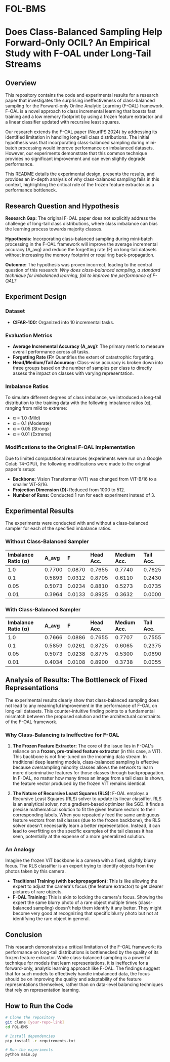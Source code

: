 # FOL-BMS

# Does Class-Balanced Sampling Help Forward-Only OCIL? An Empirical Study with F-OAL under Long-Tail Streams

## Overview

This repository contains the code and experimental results for a research paper that investigates the surprising ineffectiveness of class-balanced sampling for the Forward-only Online Analytic Learning (F-OAL) framework. F-OAL is a novel approach to class incremental learning that boasts fast training and a low memory footprint by using a frozen feature extractor and a linear classifier updated with recursive least squares.

Our research extends the F-OAL paper (NeurIPS 2024) by addressing its identified limitation in handling long-tail class distributions. The initial hypothesis was that incorporating class-balanced sampling during mini-batch processing would improve performance on imbalanced datasets. However, our experiments demonstrate that this common technique provides no significant improvement and can even slightly degrade performance.

This README details the experimental design, presents the results, and provides an in-depth analysis of why class-balanced sampling fails in this context, highlighting the critical role of the frozen feature extractor as a performance bottleneck.

## Research Question and Hypothesis

**Research Gap:** The original F-OAL paper does not explicitly address the challenge of long-tail class distributions, where class imbalance can bias the learning process towards majority classes.

**Hypothesis:** Incorporating class-balanced sampling during mini-batch processing in the F-OAL framework will improve the average incremental accuracy (A_avg) and reduce the forgetting rate (F) on long-tail datasets without increasing the memory footprint or requiring back-propagation.

**Outcome:** The hypothesis was proven incorrect, leading to the central question of this research: *Why does class-balanced sampling, a standard technique for imbalanced learning, fail to improve the performance of F-OAL?*

## Experiment Design

### Dataset
*   **CIFAR-100:** Organized into 10 incremental tasks.

### Evaluation Metrics
*   **Average Incremental Accuracy (A_avg):** The primary metric to measure overall performance across all tasks.
*   **Forgetting Rate (F):** Quantifies the extent of catastrophic forgetting.
*   **Head/Medium/Tail Accuracy:** Class-wise accuracy is broken down into three groups based on the number of samples per class to directly assess the impact on classes with varying representation.

### Imbalance Ratios
To simulate different degrees of class imbalance, we introduced a long-tail distribution to the training data with the following imbalance ratios (α), ranging from mild to extreme:
*   α = 1.0 (Mild)
*   α = 0.1 (Moderate)
*   α = 0.05 (Strong)
*   α = 0.01 (Extreme)

### Modifications to the Original F-OAL Implementation
Due to limited computational resources (experiments were run on a Google Colab T4-GPU), the following modifications were made to the original paper's setup:
*   **Backbone:** Vision Transformer (ViT) was changed from ViT-B/16 to a smaller ViT-S/16.
*   **Projection Dimension (D):** Reduced from 1000 to 512.
*   **Number of Runs:** Conducted 1 run for each experiment instead of 3.

## Experimental Results

The experiments were conducted with and without a class-balanced sampler for each of the specified imbalance ratios.

### Without Class-Balanced Sampler
| Imbalance Ratio (α) | A_avg | F | Head Acc. | Medium Acc. | Tail Acc. |
| :--- | :--- | :--- | :--- | :--- | :--- |
| 1.0 | 0.7700 | 0.0870 | 0.7655 | 0.7740 | 0.7625 |
| 0.1 | 0.5893 | 0.0312 | 0.8705 | 0.6110 | 0.2430 |
| 0.05 | 0.5073 | 0.0234 | 0.8810 | 0.5273 | 0.0735 |
| 0.01 | 0.3964 | 0.0133 | 0.8925 | 0.3632 | 0.0000 |

### With Class-Balanced Sampler
| Imbalance Ratio (α) | A_avg | F | Head Acc. | Medium Acc. | Tail Acc. |
| :--- | :--- | :--- | :--- | :--- | :--- |
| 1.0 | 0.7666 | 0.0886 | 0.7655 | 0.7707 | 0.7555 |
| 0.1 | 0.5859 | 0.0261 | 0.8725 | 0.6065 | 0.2375 |
| 0.05 | 0.5073 | 0.0238 | 0.8775 | 0.5300 | 0.0690 |
| 0.01 | 0.4034 | 0.0108 | 0.8900 | 0.3738 | 0.0055 |

## Analysis of Results: The Bottleneck of Fixed Representations

The experimental results clearly show that class-balanced sampling does not lead to any meaningful improvement in the performance of F-OAL on long-tail datasets. This counter-intuitive finding points to a fundamental mismatch between the proposed solution and the architectural constraints of the F-OAL framework.

### Why Class-Balancing is Ineffective for F-OAL

1.  **The Frozen Feature Extractor:** The core of the issue lies in F-OAL's reliance on a **frozen, pre-trained feature extractor** (in this case, a ViT). This backbone is not fine-tuned on the incoming data stream. In traditional deep learning models, class-balanced sampling is effective because oversampling minority classes allows the network to learn more discriminative features for those classes through backpropagation. In F-OAL, no matter how many times an image from a tail class is shown, the feature vector produced by the frozen ViT remains identical.

2.  **The Nature of Recursive Least Squares (RLS):** F-OAL employs a Recursive Least Squares (RLS) solver to update its linear classifier. RLS is an analytical solver, not a gradient-based optimizer like SGD. It finds a precise mathematical solution to fit the given feature vectors to their corresponding labels. When you repeatedly feed the same ambiguous feature vectors from tail classes (due to the frozen backbone), the RLS solver doesn't necessarily learn a better representation. Instead, it can lead to overfitting on the specific examples of the tail classes it has seen, potentially at the expense of a more generalized solution.

### An Analogy

Imagine the frozen ViT backbone is a camera with a fixed, slightly blurry focus. The RLS classifier is an expert trying to identify objects from the photos taken by this camera.

*   **Traditional Training (with backpropagation):** This is like allowing the expert to adjust the camera's focus (the feature extractor) to get clearer pictures of rare objects.
*   **F-OAL Training:** This is akin to locking the camera's focus. Showing the expert the same blurry photo of a rare object multiple times (class-balanced sampling) doesn't help them identify it any better. They might become very good at recognizing that specific blurry photo but not at identifying the rare object in general.

## Conclusion

This research demonstrates a critical limitation of the F-OAL framework: its performance on long-tail distributions is bottlenecked by the quality of its frozen feature extractor. While class-balanced sampling is a powerful technique for models that learn representations, it is ineffective for a forward-only, analytic learning approach like F-OAL. The findings suggest that for such models to effectively handle imbalanced data, the focus should be on improving the quality and adaptability of the feature representations themselves, rather than on data-level balancing techniques that rely on representation learning.

## How to Run the Code

```bash
# Clone the repository
git clone [your-repo-link]
cd FOL-BMS

# Install dependencies
pip install -r requirements.txt

# Run the experiments
python main.py
